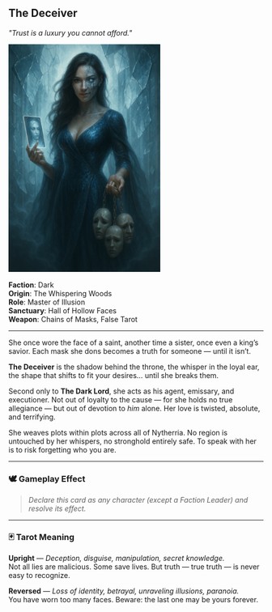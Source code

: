## The Deceiver

*"Trust is a luxury you cannot afford."*

<img src="../resources/images/cards/characters/the-deceiver.png" width="300px"/>

**Faction**: Dark  
**Origin**: The Whispering Woods  
**Role**: Master of Illusion  
**Sanctuary**: Hall of Hollow Faces  
**Weapon**: Chains of Masks, False Tarot

---

She once wore the face of a saint, another time a sister, once even a king’s savior. Each mask she dons becomes a truth for someone — until it isn’t.

**The Deceiver** is the shadow behind the throne, the whisper in the loyal ear, the shape that shifts to fit your desires… until she breaks them.

Second only to **The Dark Lord**, she acts as his agent, emissary, and executioner. Not out of loyalty to the cause — for she holds no true allegiance — but out of devotion to *him* alone. Her love is twisted, absolute, and terrifying.

She weaves plots within plots across all of Nytherria. No region is untouched by her whispers, no stronghold entirely safe. To speak with her is to risk forgetting who you are.

---

### 🕊 Gameplay Effect

> *Declare this card as any character (except a Faction Leader) and resolve its effect.*

---

### 🃏 Tarot Meaning

**Upright** — *Deception, disguise, manipulation, secret knowledge.*  
Not all lies are malicious. Some save lives. But truth — true truth — is never easy to recognize.

**Reversed** — *Loss of identity, betrayal, unraveling illusions, paranoia.*  
You have worn too many faces. Beware: the last one may be yours forever.

